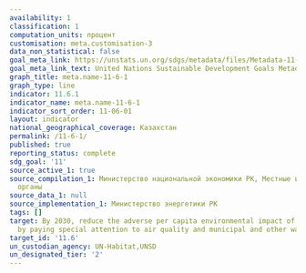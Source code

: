 ```yaml
---
availability: 1
classification: 1
computation_units: процент
customisation: meta.customisation-3
data_non_statistical: false
goal_meta_link: https://unstats.un.org/sdgs/metadata/files/Metadata-11-06-01.pdf
goal_meta_link_text: United Nations Sustainable Development Goals Metadata (pdf 2066kB)
graph_title: meta.name-11-6-1
graph_type: line
indicator: 11.6.1
indicator_name: meta.name-11-6-1
indicator_sort_order: 11-06-01
layout: indicator
national_geographical_coverage: Казахстан
permalink: /11-6-1/
published: true
reporting_status: complete
sdg_goal: '11'
source_active_1: true
source_compilation_1: Министерство национальной экономики РК, Местные исполнительные
  органы
source_data_1: null
source_implementation_1: Министерство энергетики РК
tags: []
target: By 2030, reduce the adverse per capita environmental impact of cities, including
  by paying special attention to air quality and municipal and other waste management
target_id: '11.6'
un_custodian_agency: UN-Habitat,UNSD
un_designated_tier: '2'
---
```

